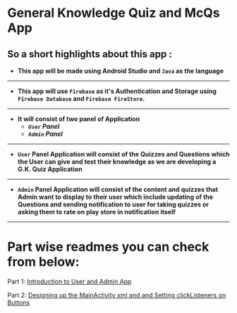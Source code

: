 # General Knowledge Quiz and McQs App

## So a short highlights about this app :
-  **This app will be made using Android Studio and `Java` as the language**
 ***
- **This app will use `Firebase` as it's Authentication and Storage using `Firebase Database` and `Firebase FireStore`.**
***
- **It will consist of two panel of Application**
    - ***`User` Panel***
    - ***`Admin` Panel***
***

- **`User` Panel Application will consist of the Quizzes and Questions which the User can give and test their knowledge as we are developing a G.K. Quiz Application**

***

- **`Admin` Panel Application will consist of the content and quizzes that Admin want to display to their user which include updating of the Questions and sending notification to user for taking quizzes or asking them to rate on play store in notification itself**

***

# Part wise readmes you can check from below:

Part 1: [Introduction to User and Admin App](https://codercic.blogspot.com/p/part-1-video-1-gk-quiz-app.html)

Part 2: [Designing up the MainActivity xml and and Setting clickListeners on Buttons](https://codercic.blogspot.com/p/ecommerce-app-textual-documentary.html "Part 2")
